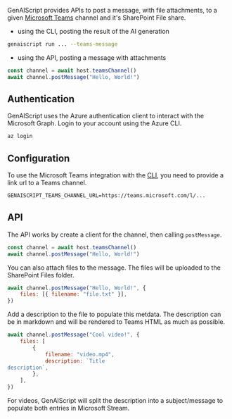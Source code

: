 GenAIScript provides APIs to post a message, with file attachments, to a given
[Microsoft Teams](https://www.microsoft.com/en-us/microsoft-teams/) channel
and it's SharePoint File share.

- using the CLI, posting the result of the AI generation

```sh "--teams-message"
genaiscript run ... --teams-message
```

- using the API, posting a message with attachments

```js
const channel = await host.teamsChannel()
await channel.postMessage("Hello, World!")
```

## Authentication

GenAIScript uses the Azure authentication client to interact with the Microsoft Graph.
Login to your account using the Azure CLI.

```sh
az login
```

## Configuration

To use the Microsoft Teams integration with the [CLI](/genaiscript/reference/cli),
you need to provide a link url to a Teams channel.

```txt .env
GENAISCRIPT_TEAMS_CHANNEL_URL=https://teams.microsoft.com/l/...
```

## API

The API works by create a client for the channel, then calling `postMessage`.

```js
const channel = await host.teamsChannel()
await channel.postMessage("Hello, World!")
```

You can also attach files to the message.
The files will be uploaded to the SharePoint Files folder.

```js
await channel.postMessage("Hello, World!", {
    files: [{ filename: "file.txt" }],
})
```

Add a description to the file to populate this metdata.
The description can be in markdown and will be rendered to Teams HTML as much as possible.

```js
await channel.postMessage("Cool video!", {
    files: [
        {
            filename: "video.mp4",
            description: `Title
description`,
        },
    ],
})
```

For videos, GenAIScript will split the description into a subject/message
to populate both entries in Microsoft Stream.